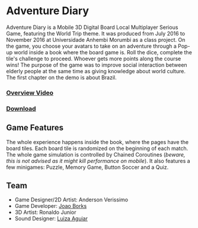 # Adventure Diary
Adventure Diary is a Mobile 3D Digital Board Local Multiplayer Serious Game, featuring the World Trip theme. It was produced from July 2016 to November 2016 at Universidade Anhembi Morumbi as a class project. On the game, you choose your avatars to take on an adventure through a Pop-up world inside a book where the board game is. Roll the dice, complete the tile's challenge to proceed. Whoever gets more points along the course wins! The purpose of the game was to improve social interaction between elderly people at the same time as giving knowledge about world culture. The first chapter on the demo is about Brazil.

### [Overview Video](https://youtu.be/jm2NsgE2Ii8)
### [Download](https://github.com/emperiumgs/adventure-diary/releases/download/v1.0.0/AdventureDiary.zip)

## Game Features

The whole experience happens inside the book, where the pages have the board tiles. Each board tile is randomized on the beginning of each match. The whole game simulation is controlled by Chained Coroutines (*beware, this is not advised as it might kill performance on mobile*). It also features a few minigames: Puzzle, Memory Game, Button Soccer and a Quiz.

## Team

- Game Designer/2D Artist: Anderson Verissimo
- Game Developer: [Joao Borks](https://github.com/JoaoBorks)
- 3D Artist: Ronaldo Junior
- Sound Designer: [Luiza Aguiar](https://github.com/aguiar-luiza)
